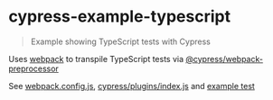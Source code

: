# cypress-example-typescript

> Example showing TypeScript tests with Cypress

Uses [webpack](https://github.com/webpack/webpack) to transpile TypeScript tests
via [@cypress/webpack-preprocessor](https://github.com/cypress-io/cypress-webpack-preprocessor)

See [webpack.config.js](webpack.config.js), [cypress/plugins/index.js](cypress/plugins/index.js)
and [example test](cypress/integration/spec.ts)
